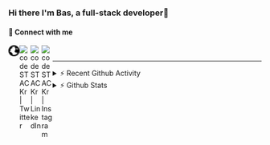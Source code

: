 ### Hi there I'm Bas, a full-stack developer👋

#### 📩 Connect with me

[<img align="left" alt="codeSTACKr.com" width="22px" src="https://raw.githubusercontent.com/iconic/open-iconic/master/svg/globe.svg" />][website]
[<img align="left" alt="codeSTACKr | Twitter" width="22px" src="https://cdn.jsdelivr.net/npm/simple-icons@v3/icons/twitter.svg" />][twitter]
[<img align="left" alt="codeSTACKr | LinkedIn" width="22px" src="https://cdn.jsdelivr.net/npm/simple-icons@v3/icons/linkedin.svg" />][linkedin]
[<img align="left" alt="codeSTACKr | Instagram" width="22px" src="https://cdn.jsdelivr.net/npm/simple-icons@v3/icons/instagram.svg" />][instagram]

<br/>

---

<details>
    <summary>⚡ Recent Github Activity</summary>

<!--START_SECTION:activity-->
1. 🗣 Commented on [#107](https://github.com/staylor/react-helmet-async/issues/107) in [staylor/react-helmet-async](https://github.com/staylor/react-helmet-async)
2. 🎉 Merged PR [#2](https://github.com/basvandriel/fcc-mern-exercise-tracker/pull/2) in [basvandriel/fcc-mern-exercise-tracker](https://github.com/basvandriel/fcc-mern-exercise-tracker)
3. 🎉 Merged PR [#1](https://github.com/basvandriel/fcc-graphql-reading-list/pull/1) in [basvandriel/fcc-graphql-reading-list](https://github.com/basvandriel/fcc-graphql-reading-list)
4. 🎉 Merged PR [#2](https://github.com/basvandriel/fcc-graphql-reading-list/pull/2) in [basvandriel/fcc-graphql-reading-list](https://github.com/basvandriel/fcc-graphql-reading-list)
5. 🎉 Merged PR [#1](https://github.com/basvandriel/fcc-mern-exercise-tracker/pull/1) in [basvandriel/fcc-mern-exercise-tracker](https://github.com/basvandriel/fcc-mern-exercise-tracker)
<!--END_SECTION:activity-->
</details>

<details>
  <summary>⚡ Github Stats</summary>

  <img align="left" alt="codeSTACKr's Github Stats" src="https://github-readme-stats.codestackr.vercel.app/api?username=basvandriel&show_icons=true&hide_border=true" />

</details>


[website]: https://basvandriel.nl
[twitter]: https://twitter.com/bvandriel
[instagram]: https://instagram.com/bas.vandriel
[linkedin]: https://linkedin.com/in/basvandriel
